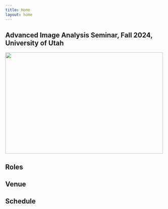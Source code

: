 ```yaml
---
title: Home
layout: home
---
```


## Advanced Image Analysis Seminar, Fall 2024, University of Utah

<img src='class-pic.png' width="500" height="320">

## Roles

## Venue


## Schedule

